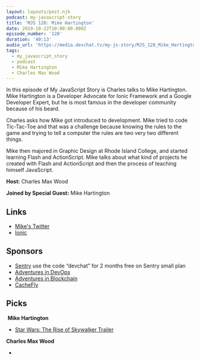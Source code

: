 ```yaml
---
layout: layouts/post.njk
podcast: my-javascript-story
title: 'MJS 128: Mike Hartington'
date: 2019-10-22T10:00:00.000Z
episode_number: '128'
duration: '40:13'
audio_url: 'https://media.devchat.tv/my-js-story/MJS_128_Mike_Hartington.mp3'
tags:
  - my_javascript_story
  - podcast
  - Mike Hartington
  - Charles Max Wood
---
```

In this episode of My JavaScript Story is Charles talks to Mike Hartington. Mike Hartington is a Developer Advocate for Ionic Framework and a Google Developer Expert, but he is most famous in the developer community because of his beard. 

Charles asks how Mike got introduced to development. Mike tried to code Tic-Tac-Toe and that was a challenge because knowing the rules to the game and trying to tell a computer the rules are two very two different things. 

Mike then majored in Graphic Design at Rhode Island College, and started learning Flash and ActionScript. Mike talks about what kind of projects he created with Flash and ActionScript and then the process of teaching himself JavaScript. 

**Host:** Charles Max Wood

**Joined by Special Guest:** Mike Hartington

## Links

* [Mike's Twitter](https://twitter.com/mhartington)
* [Ionic](https://twitter.com/Ionicframework)

## Sponsors

* [Sentry](https://sentry.io/) use the code “devchat” for 2 months free on Sentry small plan
* [Adventures in DevOps](https://devchat.tv/adventures-in-devops/)
* [Adventures in Blockchain](https://devchat.tv/adventures-in-blockchain/)
* [CacheFly](https://www.cachefly.com/)

## Picks

 **Mike Hartington**

* [Star Wars: The Rise of Skywalker Trailer ](https://www.youtube.com/watch?v=3n1T3HxHd7Y)

**Charles Max Wood**

*
